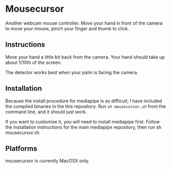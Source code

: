 # Mousecursor

Another webcam mouse controller.  Move your hand in front of the camera to move your mouse, pinch your finger and thumb to click.

## Instructions

Move your hand a little bit back from the camera.  Your hand should take up about 1/10th of the screen.

The detector works best when your palm is facing the camera.

## Installation


Because the install procedure for mediapipe is so difficult, I have included the compiled binaries in the this repository.  Run ```sh mousecursor.sh``` from the command line, and it should just work.

If you want to customise it, you will need to install mediapipe first.  Follow the installation instructions for the main mediapipe repository, then run sh mousecursor.sh


## Platforms

mousecursor is currently MacOSX only.


